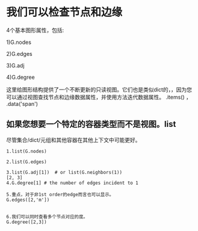 # 我们可以检查节点和边缘
4个基本图形属性，包括:

1)G.nodes

2)G.edges

3)G.adj

4)G.degree

这里给图形结构提供了一个不断更新的只读视图。它们也是类似dict的，，因为您可以通过视图查找节点和边缘数据属性，并使用方法迭代数据属性。 .items() ， .data('span') 

## 如果您想要一个特定的容器类型而不是视图。list

尽管集合/dict/元组和其他容器在其他上下文中可能更好。

```
1.list(G.nodes)

2.list(G.edges)

3.list(G.adj[1])  # or list(G.neighbors(1))
[2, 3]
4.G.degree[1] # the number of edges incident to 1

5.重点，对于非1st order的edge而言也可以显示。
G.edges([2,'m'])


6.我们可以同时查看多个节点对应的度。
G.degree([2,3])

```


